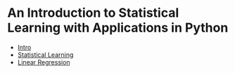 # An Introduction to Statistical Learning with Applications in Python

- [Intro](introduction.md)
- [Statistical Learning](statistical-learning.md)
- [Linear Regression](linear-regression.md)
